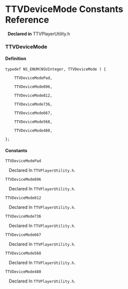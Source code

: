 # TTVDeviceMode Constants Reference

&nbsp;&nbsp;**Declared in** TTVPlayerUtility.h  

### TTVDeviceMode

#### Definition
    typedef NS_ENUM(NSUInteger, TTVDeviceMode ) {   
        
        TTVDeviceModePad,
        
        TTVDeviceMode896,
        
        TTVDeviceMode812,
        
        TTVDeviceMode736,
        
        TTVDeviceMode667,
        
        TTVDeviceMode568,
        
        TTVDeviceMode480,
        
    };

#### Constants

<a name="" title="TTVDeviceModePad"></a><code>TTVDeviceModePad</code>

&nbsp;&nbsp;&nbsp;Declared In `TTVPlayerUtility.h`.

<a name="" title="TTVDeviceMode896"></a><code>TTVDeviceMode896</code>

&nbsp;&nbsp;&nbsp;Declared In `TTVPlayerUtility.h`.

<a name="" title="TTVDeviceMode812"></a><code>TTVDeviceMode812</code>

&nbsp;&nbsp;&nbsp;Declared In `TTVPlayerUtility.h`.

<a name="" title="TTVDeviceMode736"></a><code>TTVDeviceMode736</code>

&nbsp;&nbsp;&nbsp;Declared In `TTVPlayerUtility.h`.

<a name="" title="TTVDeviceMode667"></a><code>TTVDeviceMode667</code>

&nbsp;&nbsp;&nbsp;Declared In `TTVPlayerUtility.h`.

<a name="" title="TTVDeviceMode568"></a><code>TTVDeviceMode568</code>

&nbsp;&nbsp;&nbsp;Declared In `TTVPlayerUtility.h`.

<a name="" title="TTVDeviceMode480"></a><code>TTVDeviceMode480</code>

&nbsp;&nbsp;&nbsp;Declared In `TTVPlayerUtility.h`.

